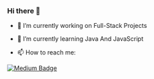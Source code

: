 ### Hi there 👋



- 🔭 I’m currently working on Full-Stack Projects
- 🌱 I’m currently learning Java And JavaScript

- 📫 How to reach me: 


[![Medium Badge](https://img.shields.io/badge/-Medium-757575?style=flat-quare&labelColor=757575&logo=Medium&logoColor=white&link=link)](https://medium.com/@sinemagar) 



